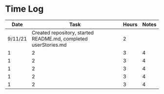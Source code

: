 # Time Log

| Date | Task | Hours | Notes|
|------|------|-------|------|
| 9/11/21 | Created repository, started README.md, completed userStories.md | 2 |  |
| 1 | 2 | 3 | 4 |
| 1 | 2 | 3 | 4 |
| 1 | 2 | 3 | 4 |
| 1 | 2 | 3 | 4 |
| 1 | 2 | 3 | 4 |

